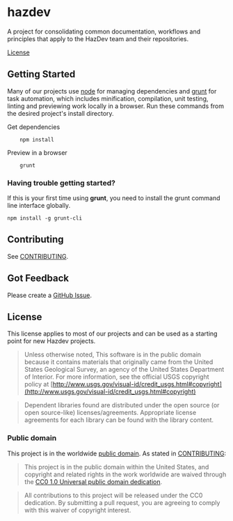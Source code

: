# hazdev

A project for consolidating common documentation, workflows and principles
that apply to the HazDev team and their repositories.

[License](License.md)

## Getting Started

Many of our projects use [node](https://nodejs.org/en/) for managing
dependencies and [grunt](http://gruntjs.com/) for task automation, which
includes minification, compilation, unit testing, linting and previewing work
locally in a browser. Run these commands from the desired project's install
directory.

Get dependencies

        npm install

Preview in a browser

        grunt

### Having trouble getting started?

If this is your first time using **grunt**, you need to install the grunt
command line interface globally.

    npm install -g grunt-cli


## Contributing

See [CONTRIBUTING](CONTRIBUTING.md).


## Got Feedback

Please create a [GitHub Issue](https://github.com/usgs/hazdev/issues).


## License

This license applies to most of our projects and can be used as a starting
point for new Hazdev projects.

> Unless otherwise noted, This software is in the public domain because it
contains materials that originally came from the United States Geological
Survey, an agency of the United States Department of Interior. For more
information, see the official USGS copyright policy at
[http://www.usgs.gov/visual-id/credit_usgs.html#copyright](http://www.usgs.gov/visual-id/credit_usgs.html#copyright)

> Dependent libraries found are distributed under the open source (or open
source-like) licenses/agreements. Appropriate license agreements for each
library can be found with the library content.

### Public domain

This project is in the worldwide [public domain](LICENSE.md). As stated in [CONTRIBUTING](CONTRIBUTING.md):

> This project is in the public domain within the United States, and copyright
and related rights in the work worldwide are waived through the
[CC0 1.0 Universal public domain dedication](https://creativecommons.org/publicdomain/zero/1.0/).

> All contributions to this project will be released under the CC0 dedication.
By submitting a pull request, you are agreeing to comply with this waiver of
copyright interest.

